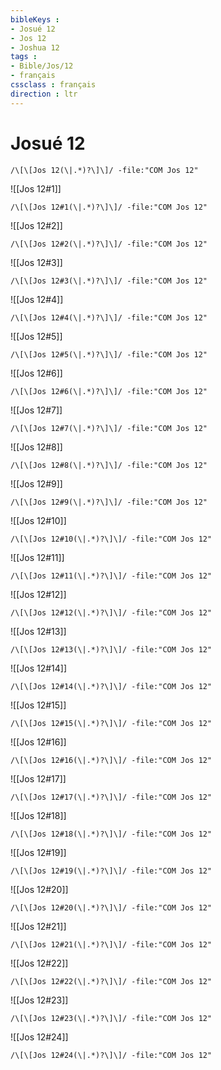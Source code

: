 ```yaml
---
bibleKeys : 
- Josué 12
- Jos 12
- Joshua 12
tags : 
- Bible/Jos/12
- français
cssclass : français
direction : ltr
---
```


# Josué 12

```query
/\[\[Jos 12(\|.*)?\]\]/ -file:"COM Jos 12"
```



![[Jos 12#1]]

```query
/\[\[Jos 12#1(\|.*)?\]\]/ -file:"COM Jos 12"
```

![[Jos 12#2]]

```query
/\[\[Jos 12#2(\|.*)?\]\]/ -file:"COM Jos 12"
```

![[Jos 12#3]]

```query
/\[\[Jos 12#3(\|.*)?\]\]/ -file:"COM Jos 12"
```

![[Jos 12#4]]

```query
/\[\[Jos 12#4(\|.*)?\]\]/ -file:"COM Jos 12"
```

![[Jos 12#5]]

```query
/\[\[Jos 12#5(\|.*)?\]\]/ -file:"COM Jos 12"
```

![[Jos 12#6]]

```query
/\[\[Jos 12#6(\|.*)?\]\]/ -file:"COM Jos 12"
```

![[Jos 12#7]]

```query
/\[\[Jos 12#7(\|.*)?\]\]/ -file:"COM Jos 12"
```

![[Jos 12#8]]

```query
/\[\[Jos 12#8(\|.*)?\]\]/ -file:"COM Jos 12"
```

![[Jos 12#9]]

```query
/\[\[Jos 12#9(\|.*)?\]\]/ -file:"COM Jos 12"
```

![[Jos 12#10]]

```query
/\[\[Jos 12#10(\|.*)?\]\]/ -file:"COM Jos 12"
```

![[Jos 12#11]]

```query
/\[\[Jos 12#11(\|.*)?\]\]/ -file:"COM Jos 12"
```

![[Jos 12#12]]

```query
/\[\[Jos 12#12(\|.*)?\]\]/ -file:"COM Jos 12"
```

![[Jos 12#13]]

```query
/\[\[Jos 12#13(\|.*)?\]\]/ -file:"COM Jos 12"
```

![[Jos 12#14]]

```query
/\[\[Jos 12#14(\|.*)?\]\]/ -file:"COM Jos 12"
```

![[Jos 12#15]]

```query
/\[\[Jos 12#15(\|.*)?\]\]/ -file:"COM Jos 12"
```

![[Jos 12#16]]

```query
/\[\[Jos 12#16(\|.*)?\]\]/ -file:"COM Jos 12"
```

![[Jos 12#17]]

```query
/\[\[Jos 12#17(\|.*)?\]\]/ -file:"COM Jos 12"
```

![[Jos 12#18]]

```query
/\[\[Jos 12#18(\|.*)?\]\]/ -file:"COM Jos 12"
```

![[Jos 12#19]]

```query
/\[\[Jos 12#19(\|.*)?\]\]/ -file:"COM Jos 12"
```

![[Jos 12#20]]

```query
/\[\[Jos 12#20(\|.*)?\]\]/ -file:"COM Jos 12"
```

![[Jos 12#21]]

```query
/\[\[Jos 12#21(\|.*)?\]\]/ -file:"COM Jos 12"
```

![[Jos 12#22]]

```query
/\[\[Jos 12#22(\|.*)?\]\]/ -file:"COM Jos 12"
```

![[Jos 12#23]]

```query
/\[\[Jos 12#23(\|.*)?\]\]/ -file:"COM Jos 12"
```

![[Jos 12#24]]

```query
/\[\[Jos 12#24(\|.*)?\]\]/ -file:"COM Jos 12"
```

